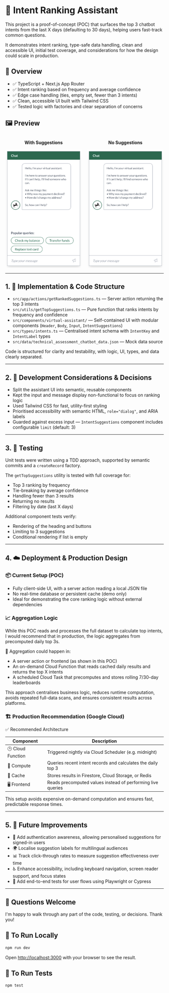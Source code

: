 # 💬 Intent Ranking Assistant

This project is a proof-of-concept (POC) that surfaces the top 3 chatbot intents from the last X days (defaulting to 30 days), helping users fast-track common questions.

It demonstrates intent ranking, type-safe data handling, clean and accessible UI, initial test coverage, and considerations for how the design could scale in production.

## 🚀 Overview

-   ✅ TypeScript + Next.js App Router
-   ✅ Intent ranking based on frequency and average confidence
-   ✅ Edge case handling (ties, empty set, fewer than 3 intents)
-   ✅ Clean, accessible UI built with Tailwind CSS
-   ✅ Tested logic with factories and clear separation of concerns

## 🖼️ Preview

<div style="display: flex; gap: 16px;">
  <div style="text-align: center;">
    <p><strong>With Suggestions</strong></p>
    <img src="./public/screenshots/suggestions.png" alt="With Suggestions" width="300" />
  </div>
  <div style="text-align: center;">
    <p><strong>No Suggestions</strong></p>
    <img src="./public/screenshots/empty.png" alt="No Suggestions" width="300" />
  </div>
</div>

---

## 1. 🧱 Implementation & Code Structure

-   `src/app/actions/getRankedSuggestions.ts` — Server action returning the top 3 intents
-   `src/utils/getTopSuggestions.ts` — Pure function that ranks intents by frequency and confidence
-   `src/components/virtual-assistant/` — Self-contained UI with modular components (`Header`, `Body`, `Input`, `IntentSuggestions`)
-   `src/types/intents.ts` — Centralised intent schema with `IntentKey` and `IntentLabel` types
-   `src/data/technical_assessment_chatbot_data.json` — Mock data source

Code is structured for clarity and testability, with logic, UI, types, and data clearly separated.

---

## 2. 🧠 Development Considerations & Decisions

-   Split the assistant UI into semantic, reusable components
-   Kept the input and message display non-functional to focus on ranking logic
-   Used Tailwind CSS for fast, utility-first styling
-   Prioritised accessibility with semantic HTML, `role="dialog"`, and ARIA labels
-   Guarded against excess input — `IntentSuggestions` component includes configurable `limit` (default: 3)

---

## 3. 🧪 Testing

Unit tests were written using a TDD approach, supported by semantic commits and a `createRecord` factory.

The `getTopSuggestions` utility is tested with full coverage for:

-   Top 3 ranking by frequency
-   Tie-breaking by average confidence
-   Handling fewer than 3 results
-   Returning no results
-   Filtering by date (last X days)

Additional component tests verify:

-   Rendering of the heading and buttons
-   Limiting to 3 suggestions
-   Conditional rendering if list is empty

---

## 4. ☁️ Deployment & Production Design

### 📦 Current Setup (POC)

-   Fully client-side UI, with a server action reading a local JSON file
-   No real-time database or persistent cache (demo only)
-   Ideal for demonstrating the core ranking logic without external dependencies

### 📈 Aggregation Logic

While this POC reads and processes the full dataset to calculate top intents, I would recommend that in production, the logic aggregates from precomputed daily top 3s.

🧩 Aggregation could happen in:

-   A server action or frontend (as shown in this POC)
-   An on-demand Cloud Function that reads cached daily results and returns the top X intents
-   A scheduled Cloud Task that precomputes and stores rolling 7/30-day leaderboards

This approach centralises business logic, reduces runtime computation, avoids repeated full-data scans, and ensures consistent results across platforms.

### 🏗️ Production Recommendation (Google Cloud)

✅ Recommended Architecture

| Component         | Description                                                  |
| ----------------- | ------------------------------------------------------------ |
| 🕒 Cloud Function | Triggered nightly via Cloud Scheduler (e.g. midnight)        |
| 🧠 Compute        | Queries recent intent records and calculates the daily top 3 |
| 💾 Cache          | Stores results in Firestore, Cloud Storage, or Redis         |
| 🖥️ Frontend       | Reads precomputed values instead of performing live queries  |

This setup avoids expensive on-demand computation and ensures fast, predictable response times.

---

## 5. 🔮 Future Improvements

-   🔐 Add authentication awareness, allowing personalised suggestions for signed-in users
-   🌍 Localise suggestion labels for multilingual audiences
-   📊 Track click-through rates to measure suggestion effectiveness over time
-   ♿ Enhance accessibility, including keyboard navigation, screen reader support, and focus states
-   🧪 Add end-to-end tests for user flows using Playwright or Cypress

---

## 🤝 Questions Welcome

I'm happy to walk through any part of the code, testing, or decisions. Thank you!

## 🚀 To Run Locally

```bash
npm run dev
```

Open [http://localhost:3000](http://localhost:3000) with your browser to see the result.

## 🧪 To Run Tests

```bash
npm test
```
